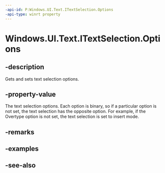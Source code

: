 ```yaml
---
-api-id: P:Windows.UI.Text.ITextSelection.Options
-api-type: winrt property
---
```


<!-- Property syntax
public Windows.UI.Text.SelectionOptions Options { get;  set; }
-->

# Windows.UI.Text.ITextSelection.Options

## -description
Gets and sets text selection options.



## -property-value
The text selection options. Each option is binary, so if a particular option is not set, the text selection has the opposite option. For example, if the Overtype option is not set, the text selection is set to insert mode.

## -remarks

## -examples

## -see-also
